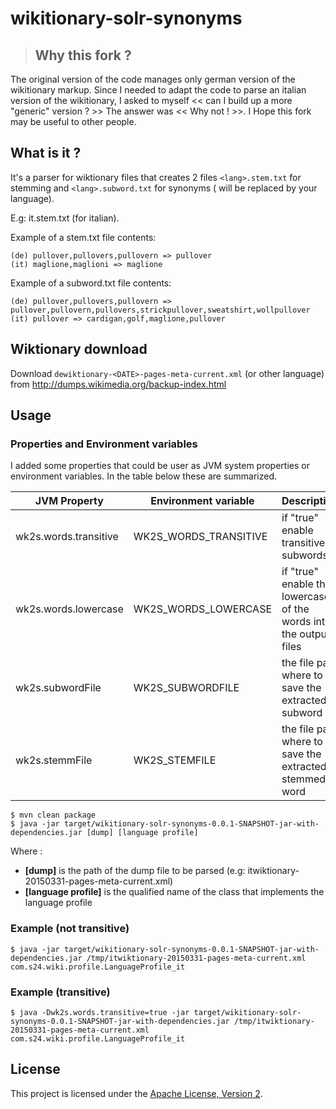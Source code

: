 # wikitionary-solr-synonyms


>## Why this fork ?
The original version of the code manages only german version of the wikitionary markup. Since I needed to adapt the code to parse an italian version of the wikitionary, I asked to myself << can I build up a more "generic" version ? >> The answer was << Why not ! >>. 
I Hope this fork may be useful to other people. 

## What is it ?
It's a parser for wiktionary files that creates 2 files `<lang>.stem.txt` for stemming and `<lang>.subword.txt` for synonyms (<lang> will be replaced by your language).
 
E.g: it.stem.txt (for italian).

Example of a stem.txt file contents:
```
(de) pullover,pullovers,pullovern => pullover
(it) maglione,maglioni => maglione 
```

Example of a subword.txt file contents:
```
(de) pullover,pullovers,pullovern => pullover,pullovern,pullovers,strickpullover,sweatshirt,wollpullover
(it) pullover => cardigan,golf,maglione,pullover
```

## Wiktionary download

Download `dewiktionary-<DATE>-pages-meta-current.xml` (or other language) from http://dumps.wikimedia.org/backup-index.html

## Usage

### Properties and Environment variables
I added some properties that could be user as JVM system properties or environment variables. In the table below these are summarized.

JVM Property | Environment variable | Description | Defaults
------------ | ------------- | ------------- | ------------- 
wk2s.words.transitive | WK2S_WORDS_TRANSITIVE | if "true" enable transitive subwords | false
wk2s.words.lowercase | WK2S_WORDS_LOWERCASE | if "true" enable the lowercase of the words into the output files | true
wk2s.subwordFile | WK2S_SUBWORDFILE | the file path where to save the extracted subword | <lang>.subword.txt
wk2s.stemmFile | WK2S_STEMFILE | the file path where to save the extracted stemmed word | <lang>.stem.txt


	$ mvn clean package
	$ java -jar target/wikitionary-solr-synonyms-0.0.1-SNAPSHOT-jar-with-dependencies.jar [dump] [language profile]
    
Where :
- **[dump]** is the path of the dump file to be parsed (e.g: itwiktionary-20150331-pages-meta-current.xml)
- **[language profile]** is the qualified name of the class that implements the language profile

### Example (not transitive)
	
	$ java -jar target/wikitionary-solr-synonyms-0.0.1-SNAPSHOT-jar-with-dependencies.jar /tmp/itwiktionary-20150331-pages-meta-current.xml com.s24.wiki.profile.LanguageProfile_it

### Example (transitive)

	$ java -Dwk2s.words.transitive=true -jar target/wikitionary-solr-synonyms-0.0.1-SNAPSHOT-jar-with-dependencies.jar /tmp/itwiktionary-20150331-pages-meta-current.xml com.s24.wiki.profile.LanguageProfile_it





## License

This project is licensed under the [Apache License, Version 2](http://www.apache.org/licenses/LICENSE-2.0.html).

